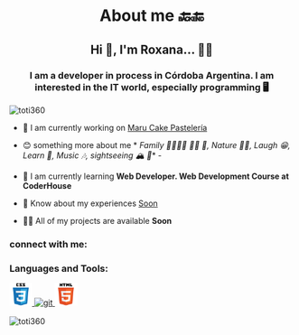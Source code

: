 <h1 align="center">About me   🔙🔚</h1>
<h2 align="center">Hi 👋, I'm Roxana... 👩‍💻</h2>
<h3 align="center">I am a developer in process in Córdoba Argentina. I am interested in the IT world, especially programming 🖥️</h3>

<p align="left"> <img src="https://komarev.com/ghpvc/?username=toti360&label=Profile%20views&color=0e75b6&style=flat " alt="toti360" /> </p>

- 🔭 I am currently working on [Maru Cake Pastelería](https://toti360.github.io/maru-cake-pasteleria/)

- 😊 something more about me * *Family 👨‍👩‍👧‍👦 👵👴 🐶, Nature 🌳🌱, Laugh 😁, Learn 📖, Music 🎶, sightseeing 🏔️ 🛵** -

- 🌱 I am currently learning **Web Developer. Web Development Course at CoderHouse**

- 📄 Know about my experiences [Soon](Soon)

- 👨‍💻 All of my projects are available  **Soon**

<h3 align="left">connect with me:</h3>
<p align="left" >
</p>

<h3 align="left">Languages ​​and Tools:</h3>
<p align="left"> <a href="https://www.w3schools.com/css/" target=" _blank" rel="noreferrer"> <img src="https://raw.githubusercontent.com/devicons/devicon/master/icons/css3/css3-original-wordmark.svg" alt="css3" width="40 " height="40"/> </a> <a href="https://git-scm.com/" target="_blank" rel="noreferrer"> <img src="https://www. vectorlogo.zone/logos/git-scm/git-scm-icon.svg" alt="git" width="40" height="40"/> </a> <a href="https://www. w3.org/html/" target="_blank" rel="noreferrer"> <img src="https://raw.githubusercontent.com/devicons/devicon/master/icons/html5/html5-original-wordmark.svg " alt="html5" width="40" height="40"/> </a> </p> <p>

<img align="center" src="https://github-readme-stats.vercel .app/api/top-langs?username=toti360&show_icons=true&locale=en&layout=compact" alt="toti360" /></p>
